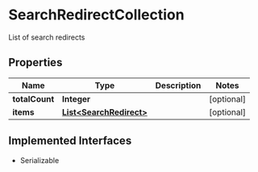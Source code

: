 

# SearchRedirectCollection

List of search redirects

## Properties

| Name | Type | Description | Notes |
|------------ | ------------- | ------------- | -------------|
|**totalCount** | **Integer** |  |  [optional] |
|**items** | [**List&lt;SearchRedirect&gt;**](SearchRedirect.md) |  |  [optional] |


## Implemented Interfaces

* Serializable


